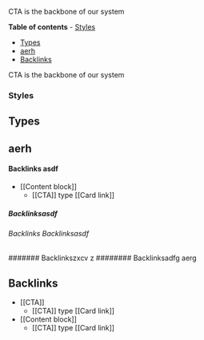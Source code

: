 CTA is the backbone of our system

<!-- table-of-contents start -->
**Table of contents**
    - [Styles](#styles)
  - [Types](#types)
  - [aerh](#aerh)
  - [Backlinks](#backlinks)

<!-- table-of-contents end -->

CTA is the backbone of our system


### Styles


## Types

## aerh

#### Backlinks asdf
* [[Content block]]
	* [[CTA]] type [[Card link]]
	
	
##### Backlinksasdf 
###### Backlinks Backlinksasdf
####### Backlinkszxcv z
######## Backlinksadfg aerg

## Backlinks
* [[CTA]]
	* [[CTA]] type [[Card link]]
* [[Content block]]
	* [[CTA]] type [[Card link]]
